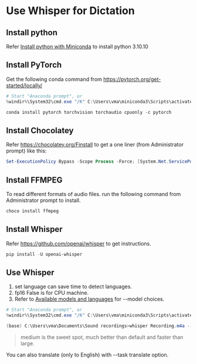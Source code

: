 # Use Whisper for Dictation


## Install python

Refer [Install python with Miniconda](../jupyter-vscode-windows-conda#conda) to install python 3.10.10

## Install PyTorch

Get the following conda command from https://pytorch.org/get-started/locally/
```powershell
# Start "Anaconda prompt", or 
%windir%\System32\cmd.exe "/K" C:\Users\vma\miniconda3\Scripts\activate.bat C:\Users\vma\miniconda3

conda install pytorch torchvision torchaudio cpuonly -c pytorch
```

## Install Chocolatey
Refer https://chocolatey.org/Finstall to get a one liner (from Administrator prompt) like this:
```powershell
Set-ExecutionPolicy Bypass -Scope Process -Force; [System.Net.ServicePointManager]::SecurityProtocol = [System.Net.ServicePointManager]::SecurityProtocol -bor 3072; iex ((New-Object System.Net.WebClient).DownloadString('https://community.chocolatey.org/install.ps1'))
```

## Install FFMPEG

To read different formats of audio files. run the following command from Administrator prompt to install.
```powershell
choco install ffmpeg
```

## Install Whisper
Refer https://github.com/openai/whisper to get instructions.
```powershell
pip install -U openai-whisper
```

## Use Whisper
1. set language can save time to detect languages.
1. fp16 False is for CPU machine.
1. Refer to [Available models and languages](https://github.com/openai/whisper#available-models-and-languages) for --model choices.

```powershell
# Start "Anaconda prompt", or 
%windir%\System32\cmd.exe "/K" C:\Users\vma\miniconda3\Scripts\activate.bat C:\Users\vma\miniconda3

(base) C:\Users\vma\Documents\Sound recordings>whisper Recording.m4a --language Chinese --fp16 False --model medium
```
> medium is the sweet spot, much better than default and faster than large.

You can also translate (only to English) with --task translate option.


